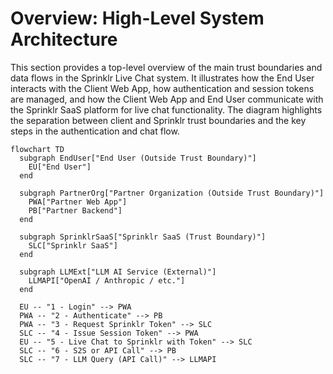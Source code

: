 # Overview: High-Level System Architecture

This section provides a top-level overview of the main trust boundaries and data flows in the Sprinklr Live Chat system. It illustrates how the End User interacts with the Client Web App, how authentication and session tokens are managed, and how the Client Web App and End User communicate with the Sprinklr SaaS platform for live chat functionality. The diagram highlights the separation between client and Sprinklr trust boundaries and the key steps in the authentication and chat flow.

```mermaid
flowchart TD
  subgraph EndUser["End User (Outside Trust Boundary)"]
    EU["End User"]
  end

  subgraph PartnerOrg["Partner Organization (Outside Trust Boundary)"]
    PWA["Partner Web App"]
    PB["Partner Backend"]
  end

  subgraph SprinklrSaaS["Sprinklr SaaS (Trust Boundary)"]
    SLC["Sprinklr SaaS"]
  end

  subgraph LLMExt["LLM AI Service (External)"]
    LLMAPI["OpenAI / Anthropic / etc."]
  end

  EU -- "1 - Login" --> PWA
  PWA -- "2 - Authenticate" --> PB
  PWA -- "3 - Request Sprinklr Token" --> SLC
  SLC -- "4 - Issue Session Token" --> PWA
  EU -- "5 - Live Chat to Sprinklr with Token" --> SLC
  SLC -- "6 - S2S or API Call" --> PB
  SLC -- "7 - LLM Query (API Call)" --> LLMAPI
```